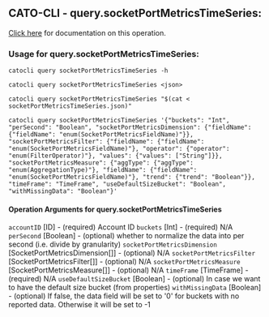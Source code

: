 
## CATO-CLI - query.socketPortMetricsTimeSeries:
[Click here](https://api.catonetworks.com/documentation/#query-socketPortMetricsTimeSeries) for documentation on this operation.

### Usage for query.socketPortMetricsTimeSeries:

`catocli query socketPortMetricsTimeSeries -h`

`catocli query socketPortMetricsTimeSeries <json>`

`catocli query socketPortMetricsTimeSeries "$(cat < socketPortMetricsTimeSeries.json)"`

`catocli query socketPortMetricsTimeSeries '{"buckets": "Int", "perSecond": "Boolean", "socketPortMetricsDimension": {"fieldName": {"fieldName": "enum(SocketPortMetricsFieldName)"}}, "socketPortMetricsFilter": {"fieldName": {"fieldName": "enum(SocketPortMetricsFieldName)"}, "operator": {"operator": "enum(FilterOperator)"}, "values": {"values": ["String"]}}, "socketPortMetricsMeasure": {"aggType": {"aggType": "enum(AggregationType)"}, "fieldName": {"fieldName": "enum(SocketPortMetricsFieldName)"}, "trend": {"trend": "Boolean"}}, "timeFrame": "TimeFrame", "useDefaultSizeBucket": "Boolean", "withMissingData": "Boolean"}'`

#### Operation Arguments for query.socketPortMetricsTimeSeries ####
`accountID` [ID] - (required) Account ID 
`buckets` [Int] - (required) N/A 
`perSecond` [Boolean] - (optional) whether to normalize the data into per second (i.e. divide by granularity) 
`socketPortMetricsDimension` [SocketPortMetricsDimension[]] - (optional) N/A 
`socketPortMetricsFilter` [SocketPortMetricsFilter[]] - (optional) N/A 
`socketPortMetricsMeasure` [SocketPortMetricsMeasure[]] - (optional) N/A 
`timeFrame` [TimeFrame] - (required) N/A 
`useDefaultSizeBucket` [Boolean] - (optional) In case we want to have the default size bucket (from properties) 
`withMissingData` [Boolean] - (optional) If false, the data field will be set to '0' for buckets with no reported data. Otherwise it will be set to -1 
